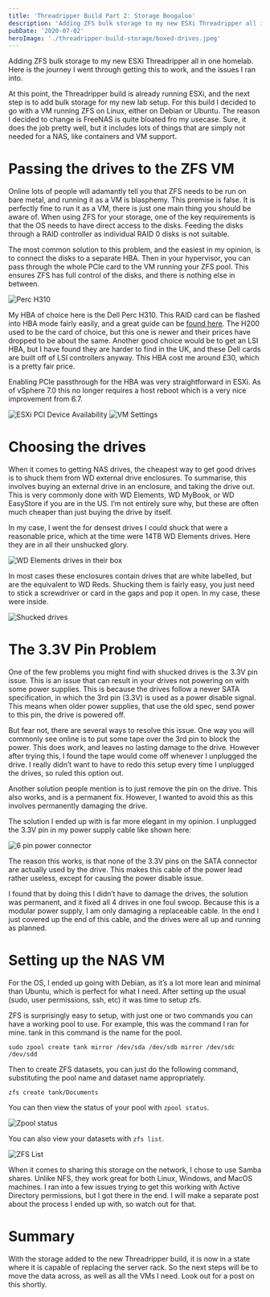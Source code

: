 ```yaml
---
title: 'Threadripper Build Part 2: Storage Boogaloo'
description: 'Adding ZFS bulk storage to my new ESXi Threadripper all in one homelab. Here is the journey I went through getting this to work, and the issues I ran into.'
pubDate: '2020-07-02'
heroImage: './threadripper-build-storage/boxed-drives.jpeg'
---
```


Adding ZFS bulk storage to my new ESXi Threadripper all in one homelab. Here is the journey I went through getting this to work, and the issues I ran into.

At this point, the Threadripper build is already running ESXi, and the next step is to add bulk storage for my new lab setup. For this build I decided to go with a VM running ZFS on Linux, either on Debian or Ubuntu. The reason I decided to change is FreeNAS is quite bloated fro my usecase. Sure, it does the job pretty well, but it includes lots of things that are simply not needed for a NAS, like containers and VM support.

# Passing the drives to the ZFS VM

Online lots of people will adamantly tell you that ZFS needs to be run on bare metal, and running it as a VM is blasphemy. This premise is false. It is perfectly fine to run it as a VM, there is just one main thing you should be aware of. When using ZFS for your storage, one of the key requirements is that the OS needs to have direct access to the disks. Feeding the disks through a RAID controller as individual RAID 0 disks is not suitable.

The most common solution to this problem, and the easiest in my opinion, is to connect the disks to a separate HBA. Then in your hypervisor, you can pass through the whole PCIe card to the VM running your ZFS pool. This ensures ZFS has full control of the disks, and there is nothing else in between.

![Perc H310](./threadripper-build-storage/hba.jpg)

My HBA of choice here is the Dell Perc H310. This RAID card can be flashed into HBA mode fairly easily, and a great guide can be [found here](https://techmattr.wordpress.com/2016/04/11/updated-sas-hba-crossflashing-or-flashing-to-it-mode-dell-perc-h200-and-h310/). 
The H200 used to be the card of choice, but this one is newer and their prices have dropped to be about the same. Another good choice would be to get an LSI HBA, but I have found they are harder to find in the UK, and these Dell cards are built off of LSI controllers anyway. This HBA cost me around £30, which is a pretty fair price.

Enabling PCIe passthrough for the HBA was very straightforward in ESXi. As of vSphere 7.0 this no longer requires a host reboot which is a very nice improvement from 6.7.

![ESXi PCI Device Availability](./threadripper-build-storage/pci-device-availability.png)
![VM Settings](./threadripper-build-storage/vm-settings.png)

# Choosing the drives

When it comes to getting NAS drives, the cheapest way to get good drives is to shuck them from WD external drive enclosures. To summarise, this involves buying an external drive in an enclosure, and taking the drive out. This is very commonly done with WD Elements, WD MyBook, or WD EasyStore if you are in the US. I’m not entirely sure why, but these are often much cheaper than just buying the drive by itself.

In my case, I went the for densest drives I could shuck that were a reasonable price, which at the time were 14TB WD Elements drives. Here they are in all their unshucked glory.

![WD Elements drives in their box](./threadripper-build-storage/boxed-drives.jpeg)

In most cases these enclosures contain drives that are white labelled, but are the equivalent to WD Reds. Shucking them is fairly easy, you just need to stick a screwdriver or card in the gaps and pop it open. In my case, these were inside.

![Shucked drives](./threadripper-build-storage/shucked-drives.jpeg)

# The 3.3V Pin Problem

One of the few problems you might find with shucked drives is the 3.3V pin issue. This is an issue that can result in your drives not powering on with some power supplies. This is because the drives follow a newer SATA specification, in which the 3rd pin (3.3V) is used as a power disable signal. This means when older power supplies, that use the old spec, send power to this pin, the drive is powered off.

But fear not, there are several ways to resolve this issue. One way you will commonly see online is to put some tape over the 3rd pin to block the power. This does work, and leaves no lasting damage to the drive. However after trying this, I found the tape would come off whenever I unplugged the drive. I really didn’t want to have to redo this setup every time I unplugged the drives, so ruled this option out.

Another solution people mention is to just remove the pin on the drive. This also works, and is a permanent fix. However, I wanted to avoid this as this involves permanently damaging the drive.

The solution I ended up with is far more elegant in my opinion. I unplugged the 3.3V pin in my power supply cable like shown here:

![6 pin power connector](./threadripper-build-storage/power-connector.jpeg)

The reason this works, is that none of the 3.3V pins on the SATA connector are actually used by the drive. This makes this cable of the power lead rather useless, except for causing the power disable issue.

I found that by doing this I didn’t have to damage the drives, the solution was permanent, and it fixed all 4 drives in one foul swoop. Because this is a modular power supply, I am only damaging a replaceable cable. In the end I just covered up the end of this cable, and the drives were all up and running as planned.

# Setting up the NAS VM

For the OS, I ended up going with Debian, as it’s a lot more lean and minimal than Ubuntu, which is perfect for what I need. After setting up the usual (sudo, user permissions, ssh, etc) it was time to setup zfs.

ZFS is surprisingly easy to setup, with just one or two commands you can have a working pool to use. For example, this was the command I ran for mine. tank in this command is the name for the pool.

```
sudo zpool create tank mirror /dev/sda /dev/sdb mirror /dev/sdc /dev/sdd
```

Then to create ZFS datasets, you can just do the following command, substituting the pool name and dataset name appropriately.

```
zfs create tank/Documents
```

You can then view the status of your pool with `zpool status`.


![Zpool status](./threadripper-build-storage/zpool-status.png)

You can also view your datasets with `zfs list`.

![ZFS List](./threadripper-build-storage/zfs-list.png)

When it comes to sharing this storage on the network, I chose to use Samba shares. Unlike NFS, they work great for both Linux, Windows, and MacOS machines. I ran into a few issues trying to get this working with Active Directory permissions, but I got there in the end. I will make a separate post about the process I ended up with, so watch out for that.

# Summary

With the storage added to the new Threadripper build, it is now in a state where it is capable of replacing the server rack. So the next steps will be to move the data across, as well as all the VMs I need. Look out for a post on this shortly.


